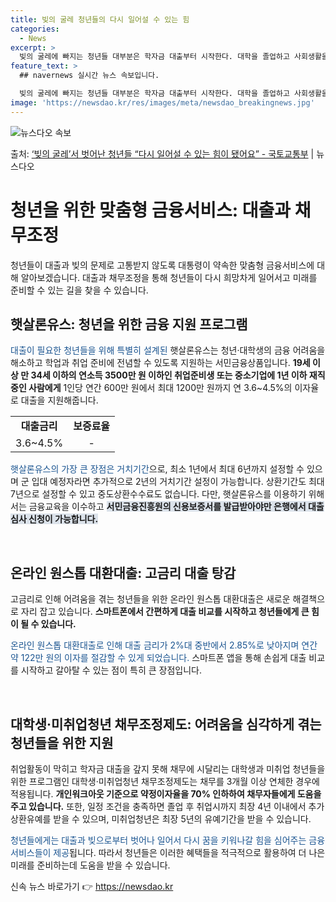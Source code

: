 ```yaml
---
title: 빚의 굴레 청년들의 다시 일어설 수 있는 힘
categories:
  - News
excerpt: >
  빚의 굴레에 빠지는 청년들 대부분은 학자금 대출부터 시작한다. 대학을 졸업하고 사회생활을 시작할때 이미 빚을…
feature_text: >
  ## navernews 실시간 뉴스 속보입니다.

  빚의 굴레에 빠지는 청년들 대부분은 학자금 대출부터 시작한다. 대학을 졸업하고 사회생활을 시작할때 이미 빚을…
image: 'https://newsdao.kr/res/images/meta/newsdao_breakingnews.jpg'
---
```


![뉴스다오 속보](https://newsdao.kr/res/images/meta/newsdao_breakingnews.jpg)

<p>출처: <a href="https://newsdao.kr/3286" rel="dofollow">‘빚의 굴레’서 벗어난 청년들 “다시 일어설 수 있는 힘이 됐어요” - 국토교통부</a> | 뉴스다오</p>

<h1>청년을 위한 맞춤형 금융서비스: 대출과 채무조정</h1>
<p data-ke-size="size16">청년들이 대출과 빚의 문제로 고통받지 않도록 대통령이 약속한 맞춤형 금융서비스에 대해 알아보겠습니다. 대출과 채무조정을 통해 청년들이 다시 희망차게 일어서고 미래를 준비할 수 있는 길을 찾을 수 있습니다.</p>

<h2 data-ke-size="size26">햇살론유스: 청년을 위한 금융 지원 프로그램</h2>
<p><span style="color: #1a5490;">대출이 필요한 청년들을 위해 특별히 설계된</span> 햇살론유스는 청년·대학생의 금융 어려움을 해소하고 학업과 취업 준비에 전념할 수 있도록 지원하는 서민금융상품입니다. <b>19세 이상 만 34세 이하의 연소득 3500만 원 이하인 취업준비생 또는 중소기업에 1년 이하 재직 중인 사람에게</b> 1인당 연간 600만 원에서 최대 1200만 원까지 연 3.6~4.5%의 이자율로 대출을 지원해줍니다.</p>
<table>
  <tr>
    <td style="text-align: center; height: 17px;"><b>대출금리</b></td>
    <td style="text-align: center; height: 17px;"><b>보증료율</b></td>
  </tr>
  <tr>
    <td style="text-align: center; height: 17px;">3.6~4.5%</td>
    <td style="text-align: center; height: 17px;">-</td>
  </tr>
</table>

<p><span style="color: #1a5490;">햇살론유스의 가장 큰 장점은 거치기간</span>으로, 최소 1년에서 최대 6년까지 설정할 수 있으며 군 입대 예정자라면 추가적으로 2년의 거치기간 설정이 가능합니다. 상환기간도 최대 7년으로 설정할 수 있고 중도상환수수료도 없습니다. 다만, 햇살론유스를 이용하기 위해서는 금융교육을 이수하고 <b><span style="background-color: #21538527;">서민금융진흥원의 신용보증서를 발급받아야만 은행에서 대출심사 신청이 가능합니다.</span></b></p>
<p data-ke-size="size16">&nbsp;</p>

<h2 data-ke-size="size26">온라인 원스톱 대환대출: 고금리 대출 탕감</h2>
<p>고금리로 인해 어려움을 겪는 청년들을 위한 온라인 원스톱 대환대출은 새로운 해결책으로 자리 잡고 있습니다. <b>스마트폰에서 간편하게 대출 비교를 시작하고 청년들에게 큰 힘이 될 수 있습니다.</b></p>
<p><span style="color: #1a5490;">온라인 원스톱 대환대출로 인해 대출 금리가 2%대 중반에서 2.85%로 낮아지며 연간 약 122만 원의 이자를 절감할 수 있게 되었습니다.</span> 스마트폰 앱을 통해 손쉽게 대출 비교를 시작하고 갈아탈 수 있는 점이 특히 큰 장점입니다.</p>
<p data-ke-size="size16">&nbsp;</p>

<h2 data-ke-size="size26">대학생·미취업청년 채무조정제도: 어려움을 심각하게 겪는 청년들을 위한 지원</h2>
<p>취업활동이 막히고 학자금 대출을 갚지 못해 채무에 시달리는 대학생과 미취업 청년들을 위한 프로그램인 대학생·미취업청년 채무조정제도는 채무를 3개월 이상 연체한 경우에 적용됩니다. <b>개인워크아웃 기준으로 약정이자율을 70% 인하하여 채무자들에게 도움을 주고 있습니다.</b> 또한, 일정 조건을 충족하면 졸업 후 취업시까지 최장 4년 이내에서 추가 상환유예를 받을 수 있으며, 미취업청년은 최장 5년의 유예기간을 받을 수 있습니다.</p>

<p><span style="color: #1a5490;">청년들에게는 대출과 빚으로부터 벗어나 일어서 다시 꿈을 키워나갈 힘을 심어주는 금융 서비스들이 제공</span>됩니다. 따라서 청년들은 이러한 혜택들을 적극적으로 활용하여 더 나은 미래를 준비하는데 도움을 받을 수 있습니다.</p> 

신속 뉴스 바로가기 👉 <a href="https://newsdao.kr" rel="dofollow">https://newsdao.kr</a>


